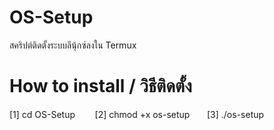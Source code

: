 # OS-Setup
สคริปต์ติดตั้งระบบลีนุ้กซ์ลงใน Termux

# How to install / วิธีติดตั้ง

[1] cd OS-Setup &nbsp;&nbsp;&nbsp;&nbsp;&nbsp;&nbsp;
[2] chmod +x os-setup &nbsp;&nbsp;&nbsp;&nbsp;&nbsp;
[3] ./os-setup
